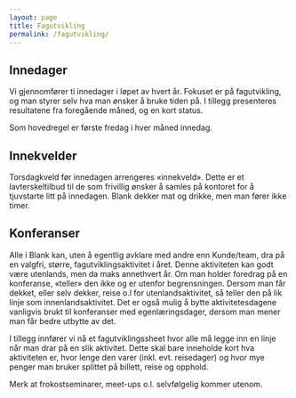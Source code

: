```yaml
---
layout: page
title: Fagutvikling
permalink: /fagutvikling/
---
```


## Innedager

Vi gjennomfører ti innedager i løpet av hvert år. Fokuset er på fagutvikling, og man styrer selv hva man ønsker å bruke tiden på. I tillegg presenteres resultatene fra foregående måned, og en kort status.

Som hovedregel er første fredag i hver måned innedag.

## Innekvelder

Torsdagkveld før innedagen arrengeres «innekveld». Dette er et lavterskeltilbud til de som frivillig ønsker å samles på kontoret for å tjuvstarte litt på innedagen. Blank dekker mat og drikke, men man fører ikke timer.

## Konferanser

Alle i Blank kan, uten å egentlig avklare med andre enn Kunde/team, dra på en valgfri, større, fagutviklingsaktivitet i året. Denne aktiviteten kan godt være utenlands, men da maks annethvert år. Om man holder foredrag på en konferanse, «teller» den ikke og er utenfor begrensningen. Dersom man får dekket, eller selv dekker, reise o.l for utenlandsaktivitet, så teller den på lik linje som innenlandsaktivitet. Det er også mulig å bytte aktivitetesdagene vanligvis brukt til konferanser med egenlæringsdager, dersom man mener man får bedre utbytte av det.

I tillegg innfører vi nå et fagutviklingssheet hvor alle må legge inn en linje når man drar på en slik aktivitet. Dette skal bare inneholde kort hva aktiviteten er, hvor lenge den varer (inkl. evt. reisedager) og hvor mye penger man bruker splittet på billett, reise og opphold.

Merk at frokostseminarer, meet-ups o.l. selvfølgelig kommer utenom.

